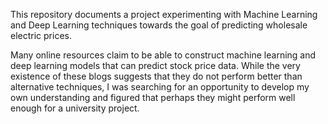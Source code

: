 This repository documents a project experimenting with Machine Learning and Deep Learning techniques towards the goal of predicting wholesale electric prices.

Many online resources claim to be able to construct machine learning and deep learning models that can predict stock price data. While the very existence of these blogs suggests that they do not perform better than alternative techniques, I was searching for an opportunity to develop my own understanding and figured that perhaps they might perform well enough for a university project.
